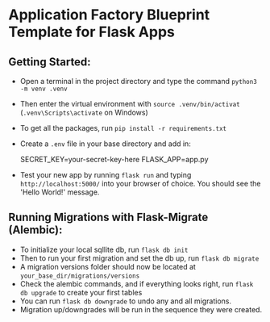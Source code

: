 # Application Factory Blueprint Template for Flask Apps

## Getting Started:
- Open a terminal in the project directory and type the command `python3 -m venv .venv`
- Then enter the virtual environment with `source .venv/bin/activat` (`.venv\Scripts\activate` on Windows)
- To get all the packages, run `pip install -r requirements.txt`
- Create a `.env` file in your base directory and add in:
  

    SECRET_KEY=your-secret-key-here
    FLASK_APP=app.py
    
- Test your new app by running `flask run` and typing `http://localhost:5000/` into your browser of choice. You should 
see the 'Hello World!' message.


## Running Migrations with Flask-Migrate (Alembic):
- To initialize your local sqllite db, run `flask db init`
- Then to run your first migration and set the db up, run `flask db migrate`
- A migration versions folder should now be located at `your_base_dir/migrations/versions`
- Check the alembic commands, and if everything looks right, run `flask db upgrade` to create your first tables
- You can run `flask db downgrade` to undo any and all migrations. 
- Migration up/downgrades will be run in the sequence they were created.

